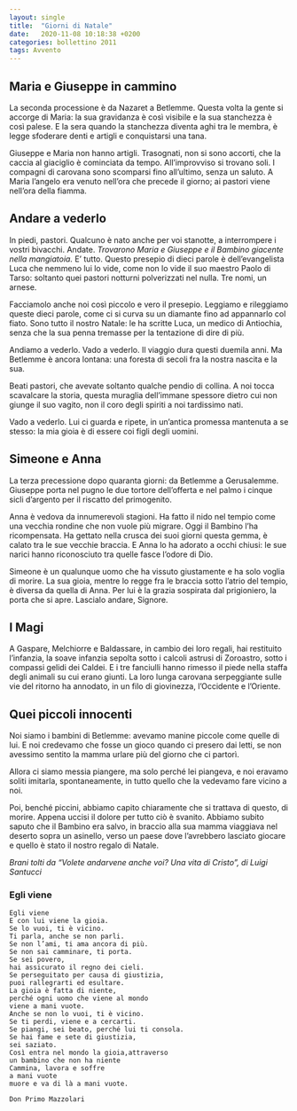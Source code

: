 ```yaml
---
layout: single
title:  "Giorni di Natale"
date:   2020-11-08 10:18:38 +0200
categories: bollettino 2011
tags: Avvento
---
```


## Maria e Giuseppe in cammino

La seconda processione è da Nazaret a Betlemme. Questa volta la gente si accorge di Maria: la sua gravidanza è così visibile e la sua stanchezza è così palese. E la sera quando la stanchezza diventa aghi tra le membra, è legge sfoderare denti e artigli e conquistarsi una tana. 

Giuseppe e Maria non hanno artigli. Trasognati, non si sono accorti, che la caccia al giaciglio è cominciata da tempo. All’improvviso si trovano soli. I compagni di carovana sono scomparsi fino all’ultimo, senza un saluto. A Maria l’angelo era venuto nell’ora che precede il giorno; ai pastori viene nell’ora della fiamma.

## Andare a vederlo

In piedi, pastori. Qualcuno è nato anche per voi stanotte, a interrompere i vostri bivacchi. Andate. *Trovarono Maria e Giuseppe e il Bambino giacente nella mangiatoia.* E’ tutto. Questo presepio di dieci parole è dell’evangelista Luca che nemmeno lui lo vide, come non lo vide il suo maestro Paolo di Tarso: soltanto quei pastori notturni polverizzati nel nulla. Tre nomi, un arnese. 

Facciamolo anche noi così piccolo e vero il presepio. Leggiamo e rileggiamo queste dieci parole, come ci si curva su un diamante fino ad appannarlo col fiato. Sono tutto il nostro Natale: le ha scritte Luca, un medico di Antiochia, senza che la sua penna tremasse per la tentazione di dire di più.

Andiamo a vederlo. Vado a vederlo. Il viaggio dura questi duemila anni. Ma Betlemme è ancora lontana: una foresta di secoli fra la nostra nascita e la sua. 

Beati pastori, che avevate soltanto qualche pendio di collina. A noi tocca scavalcare la storia, questa muraglia dell’immane spessore dietro cui non giunge il suo vagito, non il coro degli spiriti a noi tardissimo nati. 

Vado a vederlo. Lui ci guarda e ripete, in un’antica promessa mantenuta a se stesso: la mia gioia è di essere coi figli degli uomini.


## Simeone e Anna

La terza precessione dopo quaranta giorni: da Betlemme a Gerusalemme. Giuseppe porta nel pugno le due tortore dell’offerta e nel palmo i cinque sicli d’argento per il riscatto del primogenito. 

Anna è vedova da innumerevoli stagioni. Ha fatto il nido nel tempio come una vecchia rondine che non vuole più migrare. Oggi il Bambino l’ha ricompensata. Ha gettato nella crusca dei suoi giorni questa gemma, è calato tra le sue vecchie braccia. E Anna lo ha adorato a occhi chiusi: le sue narici hanno riconosciuto tra quelle fasce l’odore di Dio.

Simeone è un qualunque uomo che ha vissuto giustamente e ha solo voglia di morire. La sua gioia, mentre lo regge fra le braccia sotto l’atrio del tempio, è diversa da quella di Anna. Per lui è la grazia sospirata dal prigioniero, la porta che si apre. Lascialo andare, Signore.

## I Magi

A Gaspare, Melchiorre e Baldassare, in cambio dei loro regali, hai restituito l’infanzia, la soave infanzia sepolta sotto i calcoli astrusi di Zoroastro, sotto i compassi gelidi dei Caldei. 
E i tre fanciulli hanno rimesso il piede nella staffa degli animali su cui erano giunti. La loro lunga carovana serpeggiante sulle vie del ritorno ha annodato, in un filo di giovinezza, l’Occidente e l’Oriente.



## Quei piccoli innocenti

Noi siamo i bambini di Betlemme: avevamo manine piccole come quelle di lui. E noi credevamo che fosse un gioco quando ci presero dai letti, se non avessimo sentito la mamma urlare più del giorno che ci partorì.

Allora ci siamo messia piangere, ma solo perché lei piangeva, e noi eravamo soliti imitarla, spontaneamente, in tutto quello che la vedevamo fare vicino a noi.

Poi, benché piccini, abbiamo capito chiaramente che si trattava di questo, di morire. Appena uccisi il dolore per tutto ciò è svanito. Abbiamo subito saputo che il Bambino era salvo, in braccio alla sua mamma viaggiava nel deserto sopra un asinello, verso un paese dove l’avrebbero lasciato giocare e quello è stato il nostro regalo di Natale. 

*Brani tolti da “Volete andarvene anche voi? Una vita di Cristo”, di Luigi Santucci*


### Egli viene

	Egli viene
	E con lui viene la gioia.			
	Se lo vuoi, ti è vicino.
	Ti parla, anche se non parli.		
	Se non l’ami, ti ama ancora di più.	
	Se non sai camminare, ti porta.		
	Se sei povero,				
	hai assicurato il regno dei cieli.		
	Se perseguitato per causa di giustizia,	
	puoi rallegrarti ed esultare.		
	La gioia è fatta di niente,			
	perché ogni uomo che viene al mondo	
	viene a mani vuote.				
	Anche se non lo vuoi, ti è vicino.	
	Se ti perdi, viene e a cercarti.
	Se piangi, sei beato, perché lui ti consola.
	Se hai fame e sete di giustizia,
	sei saziato.
	Così entra nel mondo la gioia,attraverso
	un bambino che non ha niente
	Cammina, lavora e soffre
	a mani vuote
	muore e va di là a mani vuote.

	Don Primo Mazzolari
